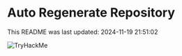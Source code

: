 # Auto Regenerate Repository

This README was last updated: 2024-11-19 21:51:02

 ![TryHackMe](https://tryhackme.com/badge/533634)